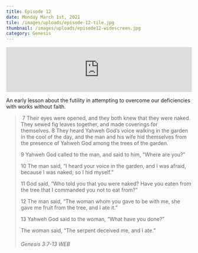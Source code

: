 ```yaml
---
title: Episode 12
date: Monday March 1st, 2021
tile: /images/uploads/episode-12-tile.jpg
thumbnail: /images/uploads/episode12-widescreen.jpg
category: Genesis
---
```

<iframe title="00012 - Naked and exposed" height="122" width="100%" style="border: none;" scrolling="no" data-name="pb-iframe-player" src="https://www.podbean.com/media/player/qdt8p-fc38e4?from=pb6admin&download=1&version=1&auto=0&share=1&download=1&rtl=0&fonts=Helvetica&skin=1&pfauth=&btn-skin=107"></iframe>

An early lesson about the futility in attempting to overcome our deficiencies with works without faith.

>  7 Their eyes were opened, and they both knew that they were naked. They sewed fig leaves together, and made coverings for themselves. 8 They heard Yahweh God’s voice walking in the garden in the cool of the day, and the man and his wife hid themselves from the presence of Yahweh God among the trees of the garden.
>
> 9 Yahweh God called to the man, and said to him, “Where are you?”
>
> 10 The man said, “I heard your voice in the garden, and I was afraid, because I was naked; so I hid myself.”
>
> 11 God said, “Who told you that you were naked? Have you eaten from the tree that I commanded you not to eat from?”
>
> 12 The man said, “The woman whom you gave to be with me, she gave me fruit from the tree, and I ate it.”
>
> 13 Yahweh God said to the woman, “What have you done?”
>
> The woman said, “The serpent deceived me, and I ate.”
>
> ###### Genesis 3:7-13 WEB